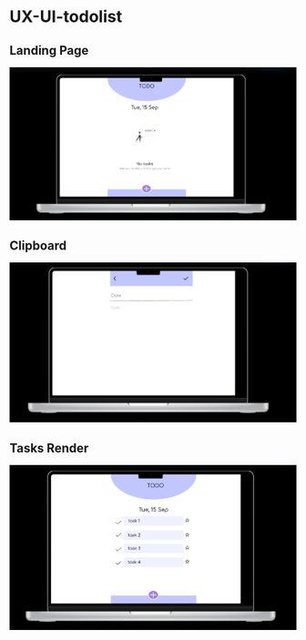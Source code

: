 # UX-UI-todolist

## Landing Page

![landing page](https://github.com/ANUSHA2208/UX-UI-todolist/blob/main/landing-page.png)

## Clipboard

![clipboard](https://github.com/ANUSHA2208/UX-UI-todolist/blob/main/clipboard.png)

## Tasks Render

![task-display-page](https://github.com/ANUSHA2208/UX-UI-todolist/blob/main/task-display-page.png)
